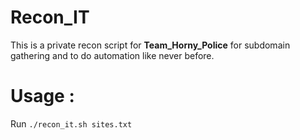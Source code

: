# Recon_IT
This is a private recon script for <b>Team_Horny_Police</b> for subdomain gathering and to do automation like never before.

# Usage : 
Run `./recon_it.sh sites.txt`
